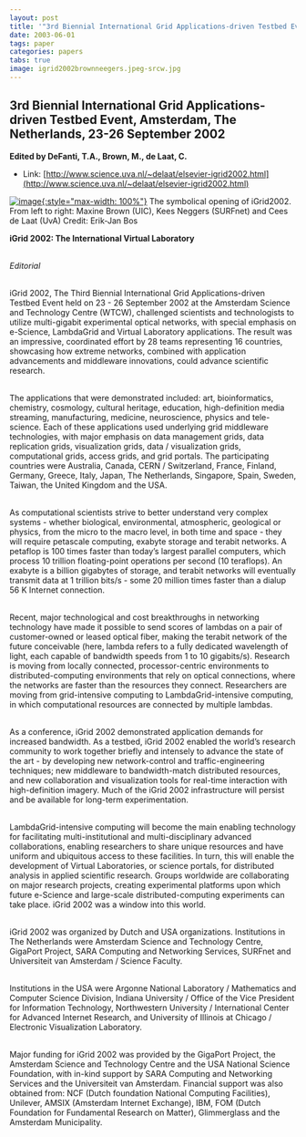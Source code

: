 ```yaml
---
layout: post
title: '"3rd Biennial International Grid Applications-driven Testbed Event, Amsterdam, The Netherlands, 23-26 September 2002"'
date: 2003-06-01
tags: paper
categories: papers
tabs: true
image: igrid2002brownneegers.jpeg-srcw.jpg
---
```


## 3rd Biennial International Grid Applications-driven Testbed Event, Amsterdam, The Netherlands, 23-26 September 2002
**Edited by DeFanti, T.A., Brown, M., de Laat, C.**
- Link: [http://www.science.uva.nl/~delaat/elsevier-igrid2002.html](http://www.science.uva.nl/~delaat/elsevier-igrid2002.html)


[![image](https://www.evl.uic.edu/output/originals/igrid2002brownneegers.jpeg-srcw.jpg){:style="max-width: 100%"}](https://www.evl.uic.edu/output/originals/igrid2002brownneegers.jpeg-srcw.jpg)
The symbolical opening of iGrid2002. From left to right: Maxine Brown (UIC), Kees Neggers (SURFnet) and Cees de Laat (UvA)
Credit: Erik-Jan Bos

<strong>iGrid 2002: The International Virtual Laboratory</strong><br><br>

<em>Editorial</em><br><br>

iGrid 2002, The Third Biennial International Grid Applications-driven Testbed Event held on 23 - 26 September 2002 at the Amsterdam Science and Technology Centre (WTCW), challenged scientists and technologists to utilize multi-gigabit experimental optical networks, with special emphasis on e-Science, LambdaGrid and Virtual Laboratory applications. The result was an impressive, coordinated effort by 28 teams representing 16 countries, showcasing how extreme networks, combined with application advancements and middleware innovations, could advance scientific research.<br><br>

The applications that were demonstrated included: art, bioinformatics, chemistry, cosmology, cultural heritage, education, high-definition media streaming, manufacturing, medicine, neuroscience, physics and tele-science. Each of these applications used underlying grid middleware technologies, with major emphasis on data management grids, data replication grids, visualization grids, data / visualization grids, computational grids, access grids, and grid portals. The participating countries were Australia, Canada, CERN / Switzerland, France, Finland, Germany, Greece, Italy, Japan, The Netherlands, Singapore, Spain, Sweden, Taiwan, the United Kingdom and the USA.<br><br>

As computational scientists strive to better understand very complex systems - whether biological, environmental, atmospheric, geological or physics, from the micro to the macro level, in both time and space - they will require petascale computing, exabyte storage and terabit networks. A petaflop is 100 times faster than today&rsquo;s largest parallel computers, which process 10 trillion floating-point operations per second (10 teraflops). An exabyte is a billion gigabytes of storage, and terabit networks will eventually transmit data at 1 trillion bits/s - some 20 million times faster than a dialup 56 K Internet connection.<br><br>

Recent, major technological and cost breakthroughs in networking technology have made it possible to send scores of lambdas on a pair of customer-owned or leased optical fiber, making the terabit network of the future conceivable (here, lambda refers to a fully dedicated wavelength of light, each capable of bandwidth speeds from 1 to 10 gigabits/s). Research is moving from locally connected, processor-centric environments to distributed-computing environments that rely on optical connections, where the networks are faster than the resources they connect. Researchers are moving from grid-intensive computing to LambdaGrid-intensive computing, in which computational resources are connected by multiple lambdas.<br><br>

As a conference, iGrid 2002 demonstrated application demands for increased bandwidth. As a testbed, iGrid 2002 enabled the world&rsquo;s research community to work together briefly and intensely to advance the state of the art - by developing new network-control and traffic-engineering techniques; new middleware to bandwidth-match distributed resources, and new collaboration and visualization tools for real-time interaction with high-definition imagery. Much of the iGrid 2002 infrastructure will persist and be available for long-term experimentation.<br><br>

LambdaGrid-intensive computing will become the main enabling technology for facilitating multi-institutional and multi-disciplinary advanced collaborations, enabling researchers to share unique resources and have uniform and ubiquitous access to these facilities. In turn, this will enable the development of Virtual Laboratories, or science portals, for distributed analysis in applied scientific research. Groups worldwide are collaborating on major research projects, creating experimental platforms upon which future e-Science and large-scale distributed-computing experiments can take place. iGrid 2002 was a window into this world.<br><br>

iGrid 2002 was organized by Dutch and USA organizations. Institutions in The Netherlands were Amsterdam Science and Technology Centre, GigaPort Project, SARA Computing and Networking Services, SURFnet and Universiteit van Amsterdam / Science Faculty.<br><br>

Institutions in the USA were Argonne National Laboratory / Mathematics and Computer Science Division, Indiana University / Office of the Vice President for Information Technology, Northwestern University / International Center for Advanced Internet Research, and University of Illinois at Chicago / Electronic Visualization Laboratory.<br><br>

Major funding for iGrid 2002 was provided by the GigaPort Project, the Amsterdam Science and Technology Centre and the USA National Science Foundation, with in-kind support by SARA Computing and Networking Services and the Universiteit van Amsterdam. Financial support was also obtained from: NCF (Dutch foundation National Computing Facilities), Unilever, AMSIX (Amsterdam Internet Exchange), IBM, FOM (Dutch Foundation for Fundamental Research on Matter), Glimmerglass and the Amsterdam Municipality.
